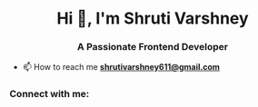 <h1 align="center">Hi 👋, I'm Shruti Varshney</h1>
<h3 align="center">A Passionate Frontend Developer</h3>

- 📫 How to reach me **shrutivarshney611@gmail.com**

<h3 align="left">Connect with me:</h3>
<p align="left">
</p>
